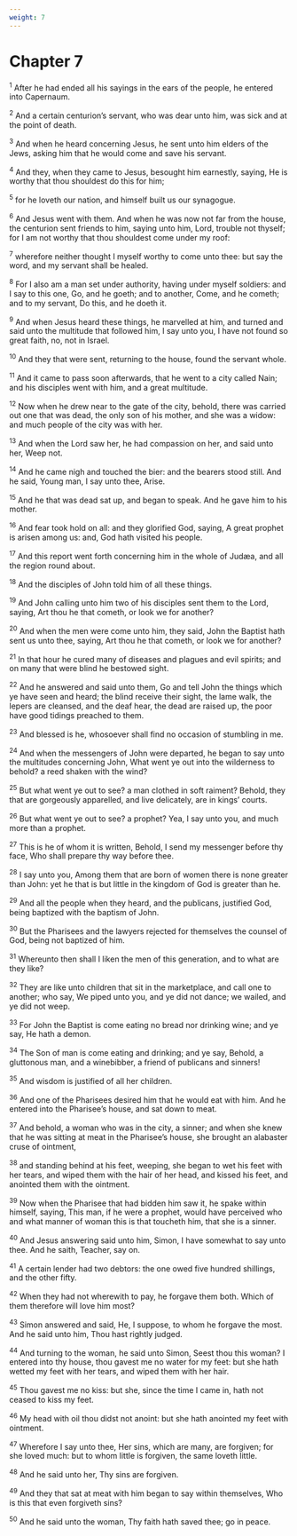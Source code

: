```yaml
---
weight: 7
---
```


# Chapter 7

<sup>1</sup> After he had ended all his sayings in the ears of the people, he entered into Capernaum. 

<sup>2</sup> And a certain centurion’s servant, who was dear unto him, was sick and at the point of death. 

<sup>3</sup> And when he heard concerning Jesus, he sent unto him elders of the Jews, asking him that he would come and save his servant. 

<sup>4</sup> And they, when they came to Jesus, besought him earnestly, saying, He is worthy that thou shouldest do this for him; 

<sup>5</sup> for he loveth our nation, and himself built us our synagogue. 

<sup>6</sup> And Jesus went with them. And when he was now not far from the house, the centurion sent friends to him, saying unto him, Lord, trouble not thyself; for I am not worthy that thou shouldest come under my roof: 

<sup>7</sup> wherefore neither thought I myself worthy to come unto thee: but say the word, and my servant shall be healed. 

<sup>8</sup> For I also am a man set under authority, having under myself soldiers: and I say to this one, Go, and he goeth; and to another, Come, and he cometh; and to my servant, Do this, and he doeth it. 

<sup>9</sup> And when Jesus heard these things, he marvelled at him, and turned and said unto the multitude that followed him, I say unto you, I have not found so great faith, no, not in Israel. 

<sup>10</sup> And they that were sent, returning to the house, found the servant whole. 

<sup>11</sup> And it came to pass soon afterwards, that he went to a city called Nain; and his disciples went with him, and a great multitude. 

<sup>12</sup> Now when he drew near to the gate of the city, behold, there was carried out one that was dead, the only son of his mother, and she was a widow: and much people of the city was with her. 

<sup>13</sup> And when the Lord saw her, he had compassion on her, and said unto her, Weep not. 

<sup>14</sup> And he came nigh and touched the bier: and the bearers stood still. And he said, Young man, I say unto thee, Arise. 

<sup>15</sup> And he that was dead sat up, and began to speak. And he gave him to his mother. 

<sup>16</sup> And fear took hold on all: and they glorified God, saying, A great prophet is arisen among us: and, God hath visited his people. 

<sup>17</sup> And this report went forth concerning him in the whole of Judæa, and all the region round about. 

<sup>18</sup> And the disciples of John told him of all these things. 

<sup>19</sup> And John calling unto him two of his disciples sent them to the Lord, saying, Art thou he that cometh, or look we for another? 

<sup>20</sup> And when the men were come unto him, they said, John the Baptist hath sent us unto thee, saying, Art thou he that cometh, or look we for another? 

<sup>21</sup> In that hour he cured many of diseases and plagues and evil spirits; and on many that were blind he bestowed sight. 

<sup>22</sup> And he answered and said unto them, Go and tell John the things which ye have seen and heard; the blind receive their sight, the lame walk, the lepers are cleansed, and the deaf hear, the dead are raised up, the poor have good tidings preached to them. 

<sup>23</sup> And blessed is he, whosoever shall find no occasion of stumbling in me. 

<sup>24</sup> And when the messengers of John were departed, he began to say unto the multitudes concerning John, What went ye out into the wilderness to behold? a reed shaken with the wind? 

<sup>25</sup> But what went ye out to see? a man clothed in soft raiment? Behold, they that are gorgeously apparelled, and live delicately, are in kings’ courts. 

<sup>26</sup> But what went ye out to see? a prophet? Yea, I say unto you, and much more than a prophet. 

<sup>27</sup> This is he of whom it is written, Behold, I send my messenger before thy face, Who shall prepare thy way before thee. 

<sup>28</sup> I say unto you, Among them that are born of women there is none greater than John: yet he that is but little in the kingdom of God is greater than he. 

<sup>29</sup> And all the people when they heard, and the publicans, justified God, being baptized with the baptism of John. 

<sup>30</sup> But the Pharisees and the lawyers rejected for themselves the counsel of God, being not baptized of him. 

<sup>31</sup> Whereunto then shall I liken the men of this generation, and to what are they like? 

<sup>32</sup> They are like unto children that sit in the marketplace, and call one to another; who say, We piped unto you, and ye did not dance; we wailed, and ye did not weep. 

<sup>33</sup> For John the Baptist is come eating no bread nor drinking wine; and ye say, He hath a demon. 

<sup>34</sup> The Son of man is come eating and drinking; and ye say, Behold, a gluttonous man, and a winebibber, a friend of publicans and sinners! 

<sup>35</sup> And wisdom is justified of all her children. 

<sup>36</sup> And one of the Pharisees desired him that he would eat with him. And he entered into the Pharisee’s house, and sat down to meat. 

<sup>37</sup> And behold, a woman who was in the city, a sinner; and when she knew that he was sitting at meat in the Pharisee’s house, she brought an alabaster cruse of ointment, 

<sup>38</sup> and standing behind at his feet, weeping, she began to wet his feet with her tears, and wiped them with the hair of her head, and kissed his feet, and anointed them with the ointment. 

<sup>39</sup> Now when the Pharisee that had bidden him saw it, he spake within himself, saying, This man, if he were a prophet, would have perceived who and what manner of woman this is that toucheth him, that she is a sinner. 

<sup>40</sup> And Jesus answering said unto him, Simon, I have somewhat to say unto thee. And he saith, Teacher, say on. 

<sup>41</sup> A certain lender had two debtors: the one owed five hundred shillings, and the other fifty. 

<sup>42</sup> When they had not wherewith to pay, he forgave them both. Which of them therefore will love him most? 

<sup>43</sup> Simon answered and said, He, I suppose, to whom he forgave the most. And he said unto him, Thou hast rightly judged. 

<sup>44</sup> And turning to the woman, he said unto Simon, Seest thou this woman? I entered into thy house, thou gavest me no water for my feet: but she hath wetted my feet with her tears, and wiped them with her hair. 

<sup>45</sup> Thou gavest me no kiss: but she, since the time I came in, hath not ceased to kiss my feet. 

<sup>46</sup> My head with oil thou didst not anoint: but she hath anointed my feet with ointment. 

<sup>47</sup> Wherefore I say unto thee, Her sins, which are many, are forgiven; for she loved much: but to whom little is forgiven, the same loveth little. 

<sup>48</sup> And he said unto her, Thy sins are forgiven. 

<sup>49</sup> And they that sat at meat with him began to say within themselves, Who is this that even forgiveth sins? 

<sup>50</sup> And he said unto the woman, Thy faith hath saved thee; go in peace. 


